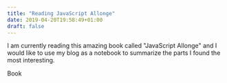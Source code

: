 ```yaml
---
title: "Reading JavaScript Allonge"
date: 2019-04-20T19:58:49+01:00
draft: false
---
```


I am currently reading this amazing book called "JavaScript Allonge" and I would
like to use my blog as a notebook to summarize the parts I found the most
interesting.


Book